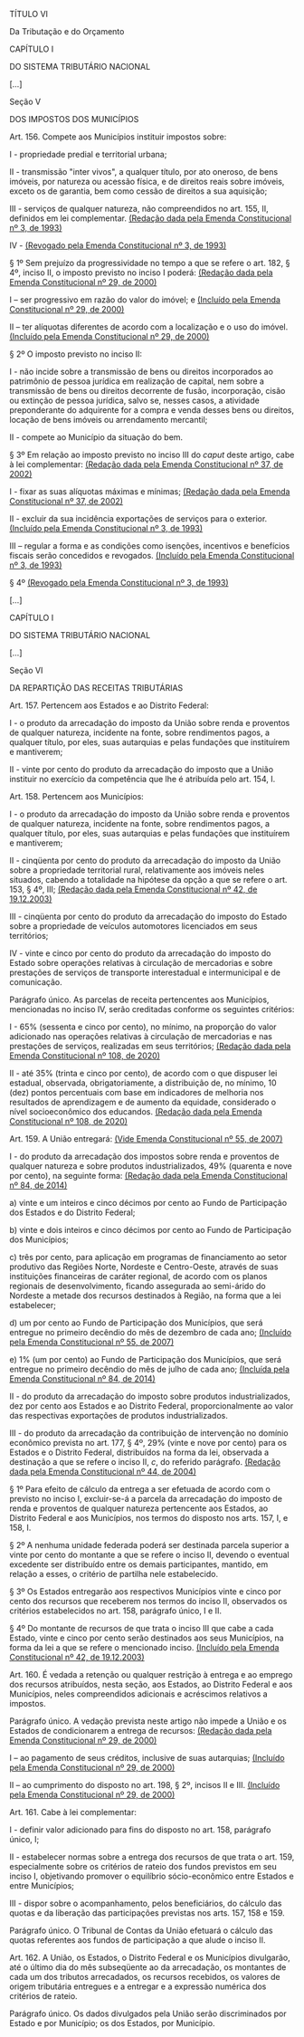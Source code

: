 TÍTULO VI

Da Tributação e do Orçamento

CAPÍTULO I

DO SISTEMA TRIBUTÁRIO NACIONAL

[…]

Seção V

DOS IMPOSTOS DOS MUNICÍPIOS

Art. 156. Compete aos Municípios instituir impostos sobre:

I - propriedade predial e territorial urbana;

II - transmissão "inter vivos", a qualquer título, por ato oneroso, de bens imóveis, por natureza ou acessão física, e de direitos reais sobre imóveis, exceto os de garantia, bem como cessão de direitos a sua aquisição;

III - serviços de qualquer natureza, não compreendidos no art. 155, II, definidos em lei complementar.     [(Redação dada pela Emenda Constitucional nº 3, de 1993)](http://www.planalto.gov.br/ccivil_03/constituicao/Emendas/Emc/emc03.htm#art1)

IV -     [(Revogado pela Emenda Constitucional nº 3, de 1993)](http://www.planalto.gov.br/ccivil_03/constituicao/Emendas/Emc/emc03.htm#art6)

§ 1º Sem prejuízo da progressividade no tempo a que se refere o art. 182, § 4º, inciso II, o imposto previsto no inciso I poderá: [(Redação dada pela Emenda Constitucional nº 29, de 2000)](http://www.planalto.gov.br/ccivil_03/constituicao/Emendas/Emc/emc29.htm#art3)

I – ser progressivo em razão do valor do imóvel; e [(Incluído pela Emenda Constitucional nº 29, de 2000)](http://www.planalto.gov.br/ccivil_03/constituicao/Emendas/Emc/emc29.htm#art3)

II – ter alíquotas diferentes de acordo com a localização e o uso do imóvel. [(Incluído pela Emenda Constitucional nº 29, de 2000)](http://www.planalto.gov.br/ccivil_03/constituicao/Emendas/Emc/emc29.htm#art3)

§ 2º O imposto previsto no inciso II:

I - não incide sobre a transmissão de bens ou direitos incorporados ao patrimônio de pessoa jurídica em realização de capital, nem sobre a transmissão de bens ou direitos decorrente de fusão, incorporação, cisão ou extinção de pessoa jurídica, salvo se, nesses casos, a atividade preponderante do adquirente for a compra e venda desses bens ou direitos, locação de bens imóveis ou arrendamento mercantil;

II - compete ao Município da situação do bem.

§ 3º Em relação ao imposto previsto no inciso III do *caput* deste artigo, cabe à lei complementar:     [(Redação dada pela Emenda Constitucional nº 37, de 2002)](http://www.planalto.gov.br/ccivil_03/constituicao/Emendas/Emc/emc37.htm#art2)

I - fixar as suas alíquotas máximas e mínimas;     [(Redação dada pela Emenda Constitucional nº 37, de 2002)](http://www.planalto.gov.br/ccivil_03/constituicao/Emendas/Emc/emc37.htm#art2)

II - excluir da sua incidência exportações de serviços para o exterior.     [(Incluído pela Emenda Constitucional nº 3, de 1993)](http://www.planalto.gov.br/ccivil_03/constituicao/Emendas/Emc/emc03.htm#art2)

 III – regular a forma e as condições como isenções, incentivos e benefícios fiscais serão concedidos e revogados.     [(Incluído pela Emenda Constitucional nº 3, de 1993)](http://www.planalto.gov.br/ccivil_03/constituicao/Emendas/Emc/emc03.htm#art2)

§ 4º     [(Revogado pela Emenda Constitucional nº 3, de 1993)](http://www.planalto.gov.br/ccivil_03/constituicao/Emendas/Emc/emc03.htm#art6)

[…]

CAPÍTULO I

DO SISTEMA TRIBUTÁRIO NACIONAL

[…]

Seção VI

DA REPARTIÇÃO DAS RECEITAS TRIBUTÁRIAS 

Art. 157. Pertencem aos Estados e ao Distrito Federal:

I - o produto da arrecadação do imposto da União sobre renda e proventos de qualquer natureza, incidente na fonte, sobre rendimentos pagos, a qualquer título, por eles, suas autarquias e pelas fundações que instituírem e mantiverem;

II - vinte por cento do produto da arrecadação do imposto que a União instituir no exercício da competência que lhe é atribuída pelo art. 154, I.

Art. 158. Pertencem aos Municípios:

I - o produto da arrecadação do imposto da União sobre renda e proventos de qualquer natureza, incidente na fonte, sobre rendimentos pagos, a qualquer título, por eles, suas autarquias e pelas fundações que instituírem e mantiverem;

II - cinqüenta por cento do produto da arrecadação do imposto da União sobre a propriedade territorial rural, relativamente aos imóveis neles situados, cabendo a totalidade na hipótese da opção a que se refere o art. 153, § 4º, III;     [(Redação dada pela Emenda Constitucional nº 42, de 19.12.2003)](http://www.planalto.gov.br/ccivil_03/constituicao/Emendas/Emc/emc42.htm#art1)

III - cinqüenta por cento do produto da arrecadação do imposto do Estado sobre a propriedade de veículos automotores licenciados em seus territórios; 

IV - vinte e cinco por cento do produto da arrecadação do imposto do Estado sobre operações relativas à circulação de mercadorias e sobre prestações de serviços de transporte interestadual e intermunicipal e de comunicação. 

Parágrafo único. As parcelas de receita pertencentes aos Municípios, mencionadas no inciso IV, serão creditadas conforme os seguintes critérios:

I - 65% (sessenta e cinco por cento), no mínimo, na proporção do valor adicionado nas operações relativas à circulação de mercadorias e nas prestações de serviços, realizadas em seus territórios;   [(Redação dada pela Emenda Constitucional nº 108, de 2020) ](http://www.planalto.gov.br/ccivil_03/constituicao/Emendas/Emc/emc108.htm#art1)

II - até 35% (trinta e cinco por cento), de acordo com o que dispuser lei estadual, observada, obrigatoriamente, a distribuição de, no mínimo, 10 (dez) pontos percentuais com base em indicadores de melhoria nos resultados de aprendizagem e de aumento da equidade, considerado o nível socioeconômico dos educandos.    [(Redação dada pela Emenda Constitucional nº 108, de 2020) ](http://www.planalto.gov.br/ccivil_03/constituicao/Emendas/Emc/emc108.htm#art1)

Art. 159. A União entregará:     [(Vide Emenda Constitucional nº 55, de 2007)](http://www.planalto.gov.br/ccivil_03/constituicao/Emendas/Emc/emc55.htm#art2)

I - do produto da arrecadação dos impostos sobre renda e proventos de qualquer natureza e sobre produtos industrializados, 49% (quarenta e nove por cento), na seguinte forma:     [(Redação dada pela Emenda Constitucional nº 84, de 2014)](http://www.planalto.gov.br/ccivil_03/constituicao/Emendas/Emc/emc84.htm#art1)

a) vinte e um inteiros e cinco décimos por cento ao Fundo de Participação dos Estados e do Distrito Federal; 

b) vinte e dois inteiros e cinco décimos por cento ao Fundo de Participação dos Municípios; 

c) três por cento, para aplicação em programas de financiamento ao setor produtivo das Regiões Norte, Nordeste e Centro-Oeste, através de suas instituições financeiras de caráter regional, de acordo com os planos regionais de desenvolvimento, ficando assegurada ao semi-árido do Nordeste a metade dos recursos destinados à Região, na forma que a lei estabelecer; 

d) um por cento ao Fundo de Participação dos Municípios, que será entregue no primeiro decêndio do mês de dezembro de cada ano;     [(Incluído pela Emenda Constitucional nº 55, de 2007)](http://www.planalto.gov.br/ccivil_03/constituicao/Emendas/Emc/emc55.htm#art1)

e) 1% (um por cento) ao Fundo de Participação dos Municípios, que será entregue no primeiro decêndio do mês de julho de cada ano;     [(Incluída pela Emenda Constitucional nº 84, de 2014)](http://www.planalto.gov.br/ccivil_03/constituicao/Emendas/Emc/emc84.htm#art1)

II - do produto da arrecadação do imposto sobre produtos industrializados, dez por cento aos Estados e ao Distrito Federal, proporcionalmente ao valor das respectivas exportações de produtos industrializados. 

III - do produto da arrecadação da contribuição de intervenção no domínio econômico prevista no art. 177, § 4º, 29% (vinte e nove por cento) para os Estados e o Distrito Federal, distribuídos na forma da lei, observada a destinação a que se refere o inciso II, *c*, do referido parágrafo.    [(Redação dada pela Emenda Constitucional nº 44, de 2004)](http://www.planalto.gov.br/ccivil_03/constituicao/Emendas/Emc/emc44.htm#art1)

§ 1º Para efeito de cálculo da entrega a ser efetuada de acordo com o previsto no inciso I, excluir-se-á a parcela da arrecadação do imposto de renda e proventos de qualquer natureza pertencente aos Estados, ao Distrito Federal e aos Municípios, nos termos do disposto nos arts. 157, I, e 158, I.

§ 2º A nenhuma unidade federada poderá ser destinada parcela superior a vinte por cento do montante a que se refere o inciso II, devendo o eventual excedente ser distribuído entre os demais participantes, mantido, em relação a esses, o critério de partilha nele estabelecido.

§ 3º Os Estados entregarão aos respectivos Municípios vinte e cinco por cento dos recursos que receberem nos termos do inciso II, observados os critérios estabelecidos no art. 158, parágrafo único, I e II. 

§ 4º Do montante de recursos de que trata o inciso III que cabe a cada Estado, vinte e cinco por cento serão destinados aos seus Municípios, na forma da lei a que se refere o mencionado inciso.     [(Incluído pela Emenda Constitucional nº 42, de 19.12.2003)](http://www.planalto.gov.br/ccivil_03/constituicao/Emendas/Emc/emc42.htm#art1)

Art. 160. É vedada a retenção ou qualquer restrição à entrega e ao emprego dos recursos atribuídos, nesta seção, aos Estados, ao Distrito Federal e aos Municípios, neles compreendidos adicionais e acréscimos relativos a impostos.

Parágrafo único. A vedação prevista neste artigo não impede a União e os Estados de condicionarem a entrega de recursos:     [(Redação dada pela Emenda Constitucional nº 29, de 2000)](http://www.planalto.gov.br/ccivil_03/constituicao/Emendas/Emc/emc29.htm#art4)

I – ao pagamento de seus créditos, inclusive de suas autarquias;     [(Incluído pela Emenda Constitucional nº 29, de 2000)](http://www.planalto.gov.br/ccivil_03/constituicao/Emendas/Emc/emc29.htm#art4)

II – ao cumprimento do disposto no art. 198, § 2º, incisos II e III.     [(Incluído pela Emenda Constitucional nº 29, de 2000)](http://www.planalto.gov.br/ccivil_03/constituicao/Emendas/Emc/emc29.htm#art4)

Art. 161. Cabe à lei complementar: 

I - definir valor adicionado para fins do disposto no art. 158, parágrafo único, I;

II - estabelecer normas sobre a entrega dos recursos de que trata o art. 159, especialmente sobre os critérios de rateio dos fundos previstos em seu inciso I, objetivando promover o equilíbrio sócio-econômico entre Estados e entre Municípios; 

III - dispor sobre o acompanhamento, pelos beneficiários, do cálculo das quotas e da liberação das participações previstas nos arts. 157, 158 e 159. 

Parágrafo único. O Tribunal de Contas da União efetuará o cálculo das quotas referentes aos fundos de participação a que alude o inciso II.

Art. 162. A União, os Estados, o Distrito Federal e os Municípios divulgarão, até o último dia do mês subseqüente ao da arrecadação, os montantes de cada um dos tributos arrecadados, os recursos recebidos, os valores de origem tributária entregues e a entregar e a expressão numérica dos critérios de rateio. 

Parágrafo único. Os dados divulgados pela União serão discriminados por Estado e por Município; os dos Estados, por Município.